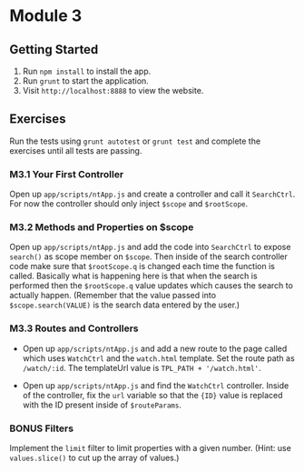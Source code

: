 # Module 3

## Getting Started
1. Run `npm install` to install the app.
2. Run `grunt` to start the application.
3. Visit `http://localhost:8888` to view the website.

## Exercises
Run the tests using `grunt autotest` or `grunt test` and complete the
exercises until all tests are passing.

### M3.1 Your First Controller
Open up `app/scripts/ntApp.js` and create a controller and call it
`SearchCtrl`. For now the controller should only inject `$scope` and
`$rootScope`.

### M3.2 Methods and Properties on $scope
Open up `app/scripts/ntApp.js` and add the code into `SearchCtrl` to expose
`search()` as scope member on `$scope`. Then inside of the search controller
code make sure that `$rootScope.q` is changed each time the function is called.
Basically what is happening here is that when the search is performed then the
`$rootScope.q` value updates which causes the search to actually happen.
(Remember that the value passed into `$scope.search(VALUE)` is the search
data entered by the user.)

### M3.3 Routes and Controllers
- Open up `app/scripts/ntApp.js` and add a new route to the page called which
uses `WatchCtrl` and the `watch.html` template. Set the route path as
`/watch/:id`. The templateUrl value is `TPL_PATH + '/watch.html'`.

- Open up `app/scripts/ntApp.js` and find the `WatchCtrl` controller. Inside of the
controller, fix the `url` variable so that the `{ID}` value is replaced with the ID
present inside of `$routeParams`.

### BONUS Filters
Implement the `limit` filter to limit properties with a given number. (Hint: use
`values.slice()` to cut up the array of values.)
